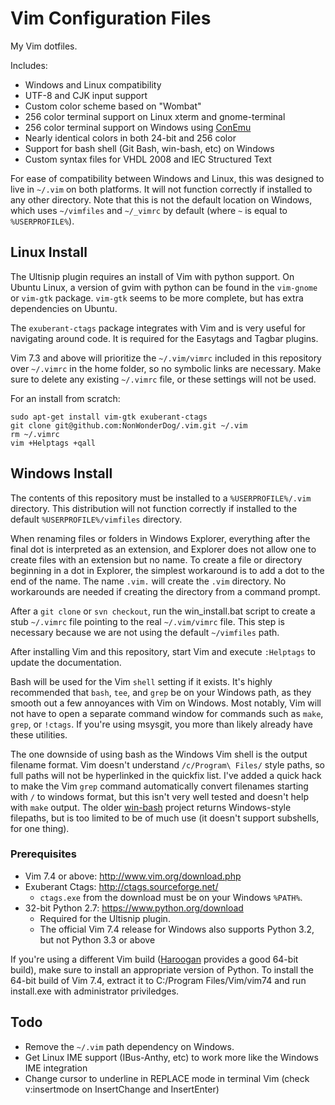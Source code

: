 Vim Configuration Files
=======================
My Vim dotfiles.

Includes:
- Windows and Linux compatibility
- UTF-8 and CJK input support
- Custom color scheme based on "Wombat"
- 256 color terminal support on Linux xterm and gnome-terminal
- 256 color terminal support on Windows using 
  [ConEmu](https://code.google.com/p/conemu-maximus5/)
- Nearly identical colors in both 24-bit and 256 color
- Support for bash shell (Git Bash, win-bash, etc) on Windows
- Custom syntax files for VHDL 2008 and IEC Structured Text

For ease of compatibility between Windows and Linux, this was designed to live 
in `~/.vim` on both platforms.  It will not function correctly if installed to 
any other directory.  Note that this is not the default location on Windows, 
which uses `~/vimfiles` and `~/_vimrc` by default (where `~` is equal to 
`%USERPROFILE%`).

Linux Install
-------------
The Ultisnip plugin requires an install of Vim with python support. On Ubuntu 
Linux, a version of gvim with python can be found in the `vim-gnome` or 
`vim-gtk` package.  `vim-gtk` seems to be more complete, but has extra 
dependencies on Ubuntu.

The `exuberant-ctags` package integrates with Vim and is very useful for 
navigating around code.  It is required for the Easytags and Tagbar plugins.  

Vim 7.3 and above will prioritize the `~/.vim/vimrc` included in this 
repository over `~/.vimrc` in the home folder, so no symbolic links are 
necessary. Make sure to delete any existing `~/.vimrc` file, or these settings 
will not be used.

For an install from scratch:

	sudo apt-get install vim-gtk exuberant-ctags
	git clone git@github.com:NonWonderDog/.vim.git ~/.vim
	rm ~/.vimrc
	vim +Helptags +qall

Windows Install
---------------
The contents of this repository must be installed to a `%USERPROFILE%/.vim` 
directory.  This distribution will not function correctly if installed to the 
default `%USERPROFILE%/vimfiles` directory.

When renaming files or folders in Windows Explorer, everything after the final 
dot is interpreted as an extension, and Explorer does not allow one to create 
files with an extension but no name.  To create a file or directory beginning 
in a dot in Explorer, the simplest workaround is to add a dot to the end of the 
name.  The name `.vim.` will create the `.vim` directory.  No workarounds are 
needed if creating the directory from a command prompt.

After a `git clone` or `svn checkout`, run the win\_install.bat script to 
create a stub `~/.vimrc` file pointing to the real `~/.vim/vimrc` file.  This 
step is necessary because we are not using the default `~/vimfiles` path.

After installing Vim and this repository, start Vim and execute `:Helptags` to 
update the documentation.

Bash will be used for the Vim `shell` setting if it exists.  It's highly 
recommended that `bash`, `tee`, and `grep` be on your Windows path, as they 
smooth out a few annoyances with Vim on Windows.  Most notably, Vim will not 
have to open a separate command window for commands such as `make`, `grep`, or 
`!ctags`.  If you're using msysgit, you more than likely already have these 
utilities.

The one downside of using bash as the Windows Vim shell is the output filename 
format.  Vim doesn't understand `/c/Program\ Files/` style paths, so full paths 
will not be hyperlinked in the quickfix list.  I've added a quick hack to make 
the Vim `grep` command automatically convert filenames starting with `/` to 
windows format, but this isn't very well tested and doesn't help with `make` 
output.  The older [win-bash](http://win-bash.sourceforge.net/) project returns 
Windows-style filepaths, but is too limited to be of much use (it doesn't 
support subshells, for one thing).

### Prerequisites
- Vim 7.4 or above: <http://www.vim.org/download.php>
- Exuberant Ctags: <http://ctags.sourceforge.net/>
	- `ctags.exe` from the download must be on your Windows `%PATH%`.
- 32-bit Python 2.7: <https://www.python.org/download>
	- Required for the Ultisnip plugin.
	- The official Vim 7.4 release for Windows also supports Python 3.2, but
	  not Python 3.3 or above

If you're using a different Vim build 
([Haroogan](https://bitbucket.org/Haroogan/vim-for-windows/src) provides a good 
64-bit build), make sure to install an appropriate version of Python.  To 
install the 64-bit build of Vim 7.4, extract it to C:/Program Files/Vim/vim74 
and run install.exe with administrator priviledges.

Todo
----
* Remove the `~/.vim` path dependency on Windows.
* Get Linux IME support (IBus-Anthy, etc) to work more like the Windows IME 
  integration
* Change cursor to underline in REPLACE mode in terminal Vim (check 
  v:insertmode on InsertChange and InsertEnter)

